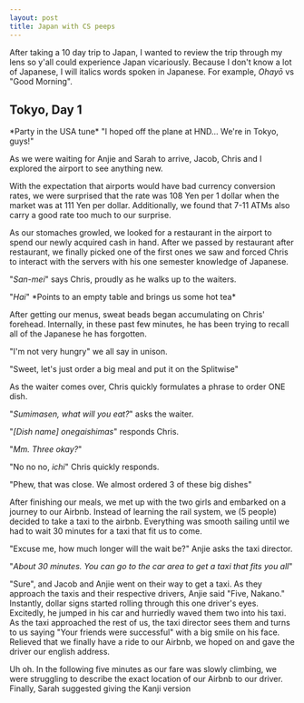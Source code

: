 ```yaml
---
layout: post
title: Japan with CS peeps 
---
```


After taking a 10 day trip to Japan, I wanted to review the trip through my lens so y'all could experience Japan vicariously. Because I don't know a lot of Japanese, I will italics words spoken in Japanese. For example, *Ohayō* vs "Good Morning".

## Tokyo, Day 1 

\*Party in the USA tune\* "I hoped off the plane at HND... We're in Tokyo, guys!"

As we were waiting for Anjie and Sarah to arrive, Jacob, Chris and I explored the airport to see anything new. 

With the expectation that airports would have bad currency conversion rates, we were surprised that the rate was 108 Yen per 1 dollar when the market was at 111 Yen per dollar. Additionally, we found that 7-11 ATMs also carry a good rate too much to our surprise. 

As our stomaches growled, we looked for a restaurant in the airport to spend our newly acquired cash in hand. After we passed by restaurant after restaurant, we finally picked one of the first ones we saw and forced Chris to interact with the servers with his one semester knowledge of Japanese.

"*San-mei*" says Chris, proudly as he walks up to the waiters. 

"*Hai*" \*Points to an empty table and brings us some hot tea\*

After getting our menus, sweat beads began accumulating on Chris' forehead. Internally, in these past few minutes, he has been trying to recall all of the Japanese he has forgotten. 

"I'm not very hungry" we all say in unison. 

"Sweet, let's just order a big meal and put it on the Splitwise"

As the waiter comes over, Chris quickly formulates a phrase to order ONE dish.

"*Sumimasen, what will you eat?*" asks the waiter.

"*[Dish name] onegaishimas*" responds Chris.

"*Mm. Three okay?*"

"No no no, *ichi*" Chris quickly responds.

"Phew, that was close. We almost ordered 3 of these big dishes"

After finishing our meals, we met up with the two girls and embarked on a journey to our Airbnb. Instead of learning the rail system, we (5 people) decided to take a taxi to the airbnb. Everything was smooth sailing until we had to wait 30 minutes for a taxi that fit us to come.

"Excuse me, how much longer will the wait be?" Anjie asks the taxi director. 

"*About 30 minutes. You can go to the car area to get a taxi that fits you all*"

"Sure", and Jacob and Anjie went on their way to get a taxi. As they approach the taxis and their respective drivers, Anjie said "Five, Nakano." Instantly, dollar signs started rolling through this one driver's eyes. Excitedly, he jumped in his car and hurriedly waved them two into his taxi. As the taxi approached the rest of us, the taxi director sees them and turns to us saying "Your friends were successful" with a big smile on his face. Relieved that we finally have a ride to our Airbnb, we hoped on and gave the driver our english address.

Uh oh. In the following five minutes as our fare was slowly climbing, we were struggling to describe the exact location of our Airbnb to our driver. Finally, Sarah suggested giving the Kanji version 
